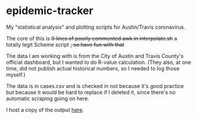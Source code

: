 # epidemic-tracker
My "statistical analysis" and plotting scripts for Austin/Travis coronavirus.

The core of this is ~~0 lines of poorly commented awk in interpolate.sh~~ a totally legit Scheme script ~~, so have fun with that~~

The data I am working with is from the City of Austin and Travis County's official dashboard,
but I wanted to do R-value calculation. (They also, at one time, did not publish actual historical
numbers, so I needed to log those myself.)

The data is in cases.csv and is checked in not because it's good practice but because it would be
hard to replace if I deleted it, since there's no automatic scraping going on here.

I host a copy of the output [here](https://arbrock.nfshost.com/cases.png).
